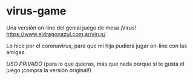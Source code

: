 # virus-game

Una versión on-line del genial juego de mesa ¡Virus! https://www.eldragonazul.com.ar/virus/

Lo hice por el coronavirus, para que mi hija pudiera jugar on-line con las amigas.

*USO PRIVADO* (para lo que quieras, más que nada porque si te gusta el juego ¡compra la versión original!)


